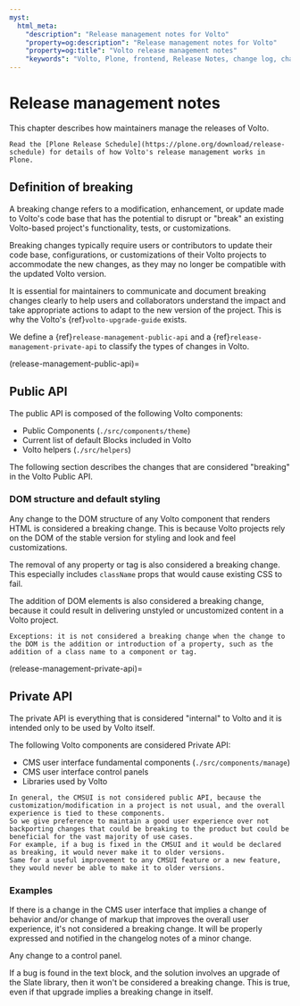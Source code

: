 ```yaml
---
myst:
  html_meta:
    "description": "Release management notes for Volto"
    "property=og:description": "Release management notes for Volto"
    "property=og:title": "Volto release management notes"
    "keywords": "Volto, Plone, frontend, Release Notes, change log, changelog, change history"
---
```


# Release management notes

This chapter describes how maintainers manage the releases of Volto.

```{seealso}
Read the [Plone Release Schedule](https://plone.org/download/release-schedule) for details of how Volto's release management works in Plone.
```


## Definition of breaking

A breaking change refers to a modification, enhancement, or update made to Volto's code base that has the potential to disrupt or "break" an existing Volto-based project's functionality, tests, or customizations.

Breaking changes typically require users or contributors to update their code base, configurations, or customizations of their Volto projects to accommodate the new changes, as they may no longer be compatible with the updated Volto version.

It is essential for maintainers to communicate and document breaking changes clearly to help users and collaborators understand the impact and take appropriate actions to adapt to the new version of the project.
This is why the Volto's {ref}`volto-upgrade-guide` exists.

We define a {ref}`release-management-public-api` and a {ref}`release-management-private-api` to classify the types of changes in Volto.


(release-management-public-api)=

## Public API

The public API is composed of the following Volto components:

- Public Components (`./src/components/theme`)
- Current list of default Blocks included in Volto
- Volto helpers (`./src/helpers`)

The following section describes the changes that are considered "breaking" in the Volto Public API.


### DOM structure and default styling

Any change to the DOM structure of any Volto component that renders HTML is considered a breaking change.
This is because Volto projects rely on the DOM of the stable version for styling and look and feel customizations.

The removal of any property or tag is also considered a breaking change.
This especially includes `className` props that would cause existing CSS to fail.

The addition of DOM elements is also considered a breaking change, because it could result in delivering unstyled or uncustomized content in a Volto project.

```{note}
Exceptions: it is not considered a breaking change when the change to the DOM is the addition or introduction of a property, such as the addition of a class name to a component or tag.
```


(release-management-private-api)=

## Private API

The private API is everything that is considered "internal" to Volto and it is intended only to be used by Volto itself.

The following Volto components are considered Private API:

- CMS user interface fundamental components (`./src/components/manage`)
- CMS user interface control panels
- Libraries used by Volto

```{note}
In general, the CMSUI is not considered public API, because the customization/modification in a project is not usual, and the overall experience is tied to these components.
So we give preference to maintain a good user experience over not backporting changes that could be breaking to the product but could be beneficial for the vast majority of use cases.
For example, if a bug is fixed in the CMSUI and it would be declared as breaking, it would never make it to older versions.
Same for a useful improvement to any CMSUI feature or a new feature, they would never be able to make it to older versions.
```

### Examples

If there is a change in the CMS user interface that implies a change of behavior and/or change of markup that improves the overall user experience, it's not considered a breaking change.
It will be properly expressed and notified in the changelog notes of a minor change.

Any change to a control panel.

If a bug is found in the text block, and the solution involves an upgrade of the Slate library, then it won't be considered a breaking change.
This is true, even if that upgrade implies a breaking change in itself.
